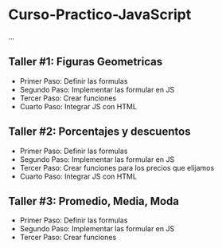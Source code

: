 # Curso-Practico-JavaScript

...

## Taller #1: Figuras Geometricas

- Primer Paso: Definir las formulas
- Segundo Paso: Implementar las formular en JS
- Tercer Paso: Crear funciones
- Cuarto Paso: Integrar JS con HTML

## Taller #2: Porcentajes y descuentos

 - Primer Paso: Definir las formulas
- Segundo Paso: Implementar las formular en JS
- Tercer Paso: Crear funciones para los precios que elijamos
- Cuarto Paso: Integrar JS con HTML

## Taller #3: Promedio, Media, Moda

 - Primer Paso: Definir las formulas
- Segundo Paso: Implementar las formular en JS
- Tercer Paso: Crear funciones